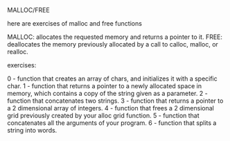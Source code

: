 MALLOC/FREE

here are exercises of malloc and free functions

MALLOC: allocates the requested memory and returns a pointer to it.
FREE: deallocates the memory previously allocated by a call to calloc, malloc, or realloc.

exercises:

0 - function that creates an array of chars, and initializes it with a specific char.
1 - function that returns a pointer to a newly allocated space in memory, which contains a copy of the string given as a parameter.
2 - function that concatenates two strings.
3 - function that returns a pointer to a 2 dimensional array of integers.
4 - function that frees a 2 dimensional grid previously created by your alloc grid function.
5 - function that concatenates all the arguments of your program.
6 - function that splits a string into words.

